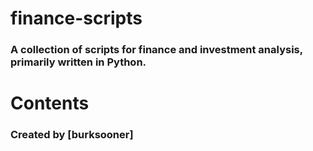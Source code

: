 # finance-scripts

### A collection of scripts for finance and investment analysis, primarily written in Python.

# Contents
### Created by [burksooner]
